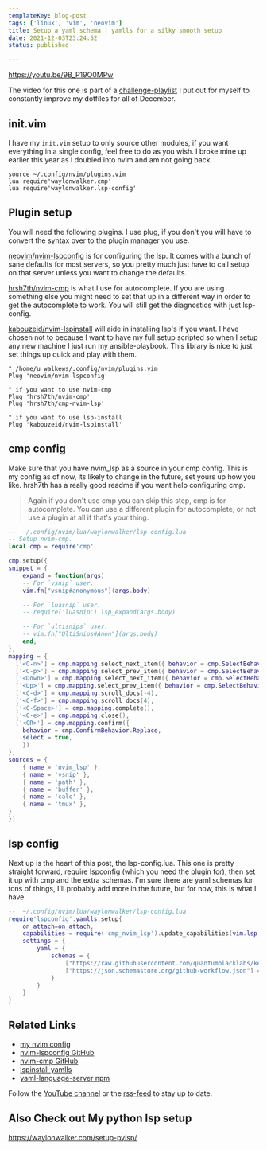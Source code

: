 ```yaml
---
templateKey: blog-post
tags: ['linux', 'vim', 'neovim']
title: Setup a yaml schema | yamlls for a silky smooth setup
date: 2021-12-03T23:24:52
status: published

---
```


https://youtu.be/9B_P19O0MPw

The video for this one is part of a
[challenge-playlist](https://www.youtube.com/playlist?list=PLTRNG6WIHETAj0nR_WYAxxGjd7kXch5zj)
I put out for myself to constantly improve my dotfiles for all of December.

## init.vim

I have my `init.vim` setup to only source other modules, if you want everything
in a single config, feel free to do as you wish.  I broke mine up earlier this
year as I doubled into nvim and am not going back.

``` vim
source ~/.config/nvim/plugins.vim
lua require'waylonwalker.cmp'
lua require'waylonwalker.lsp-config'
```

## Plugin setup

You will need the following plugins.  I use plug, if you don't you will have to
convert the syntax over to the plugin manager you use.


[neovim/nvim-lspconfig](https://github.com/neovim/nvim-lspconfig) is for
configuring the lsp.  It comes with a bunch of sane defaults for most servers,
so you pretty much just have to call setup on that server unless you want to
change the defaults.

[hrsh7th/nvim-cmp](https://github.com/hrsh7th/nvim-cmp) is what I use for
autocomplete. If you are using something else you might need to set that up in
a different way in order to get the autocomplete to work.  You will still get
the diagnostics with just lsp-config.

[kabouzeid/nvim-lspinstall](https://github.com/kabouzeid/nvim-lspinstall) will
aide in installing lsp's if you want.  I have chosen not to because I want to
have my full setup scripted so when I setup any new machine I just run my
ansible-playbook.  This library is nice to just set things up quick and play
with them.

``` vim
" /home/u_walkews/.config/nvim/plugins.vim
Plug 'neovim/nvim-lspconfig'

" if you want to use nvim-cmp
Plug 'hrsh7th/nvim-cmp'
Plug 'hrsh7th/cmp-nvim-lsp'

" if you want to use lsp-install
Plug 'kabouzeid/nvim-lspinstall'
```

## cmp config

Make sure that you have nvim_lsp as a source in your cmp config.  This is my
config as of now, its likely to change in the future, set yours up how you
like.  hrsh7th has a really good readme if you want help configuring cmp.

> Again if you don't use cmp you can skip this step, cmp is for autocomplete.
> You can use a different plugin for autocomplete, or not use a plugin at all
> if that's your thing.

``` lua
--  ~/.config/nvim/lua/waylonwalker/lsp-config.lua
-- Setup nvim-cmp.
local cmp = require'cmp'

cmp.setup({
snippet = {
    expand = function(args)
    -- For `vsnip` user.
    vim.fn["vsnip#anonymous"](args.body)

    -- For `luasnip` user.
    -- require('luasnip').lsp_expand(args.body)

    -- For `ultisnips` user.
    -- vim.fn["UltiSnips#Anon"](args.body)
    end,
},
mapping = {
  ['<C-n>'] = cmp.mapping.select_next_item({ behavior = cmp.SelectBehavior.Insert }),
  ['<C-p>'] = cmp.mapping.select_prev_item({ behavior = cmp.SelectBehavior.Insert }),
  ['<Down>'] = cmp.mapping.select_next_item({ behavior = cmp.SelectBehavior.Select }),
  ['<Up>'] = cmp.mapping.select_prev_item({ behavior = cmp.SelectBehavior.Select }),
  ['<C-d>'] = cmp.mapping.scroll_docs(-4),
  ['<C-f>'] = cmp.mapping.scroll_docs(4),
  ['<C-Space>'] = cmp.mapping.complete(),
  ['<C-e>'] = cmp.mapping.close(),
  ['<CR>'] = cmp.mapping.confirm({
    behavior = cmp.ConfirmBehavior.Replace,
    select = true,
    })
},
sources = {
    { name = 'nvim_lsp' },
    { name = 'vsnip' },
    { name = 'path' },
    { name = 'buffer' },
    { name = 'calc' },
    { name = 'tmux' },
}
})

```

## lsp config

Next up is the heart of this post, the lsp-config.lua.  This one is pretty
straight forward, require lspconfig (which you need the plugin for), then set
it up with cmp and the extra schemas.  I'm sure there are yaml schemas for tons
of things, I'll probably add more in the future, but for now, this is what I
have.


``` lua
--  ~/.config/nvim/lua/waylonwalker/lsp-config.lua
require'lspconfig'.yamlls.setup{
    on_attach=on_attach,
    capabilities = require('cmp_nvim_lsp').update_capabilities(vim.lsp.protocol.make_client_capabilities()),
    settings = {
        yaml = {
            schemas = {
                ["https://raw.githubusercontent.com/quantumblacklabs/kedro/develop/static/jsonschema/kedro-catalog-0.17.json"]= "conf/**/*catalog*",
                ["https://json.schemastore.org/github-workflow.json"] = "/.github/workflows/*"
            }
        }
    }
}
```

## Related Links

* [my nvim config](https://github.com/WaylonWalker/devtainer/tree/main/nvim/.config/nvim)
* [nvim-lspconfig GitHub]( https://github.com/neovim/nvim-lspconfig )
* [nvim-cmp GitHub]( https://github.com/hrsh7th/nvim-cmp )
* [lspinstall yamlls]( https://github.com/kabouzeid/nvim-lspinstall/blob/main/lua/lspinstall/servers/yaml.lua )
* [yaml-language-server npm]( https://www.npmjs.com/package/yaml-language-server?activeTab=readme )

Follow the [YouTube channel](https://youtube.com/waylonwalker) or the
[rss-feed](https://waylonwalker/rss/) to stay up to date.

## Also Check out My python lsp setup

https://waylonwalker.com/setup-pylsp/
